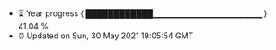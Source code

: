 - ⏳ Year progress { ████████████▁▁▁▁▁▁▁▁▁▁▁▁▁▁▁▁▁▁ } 41.04 %
- ⏰ Updated on Sun, 30 May 2021 19:05:54 GMT

